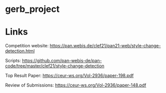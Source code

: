 # gerb_project

# Links
Competition website:
https://pan.webis.de/clef21/pan21-web/style-change-detection.html

Scripts:
https://github.com/pan-webis-de/pan-code/tree/master/clef21/style-change-detection

Top Result Paper:
https://ceur-ws.org/Vol-2936/paper-198.pdf

Review of Submissions:
https://ceur-ws.org/Vol-2936/paper-148.pdf
